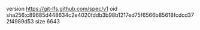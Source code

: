 version https://git-lfs.github.com/spec/v1
oid sha256:c89685d448634c2e4020fddb3b98b1217ed75f6566b85618fcdcd372f4989d53
size 6643
